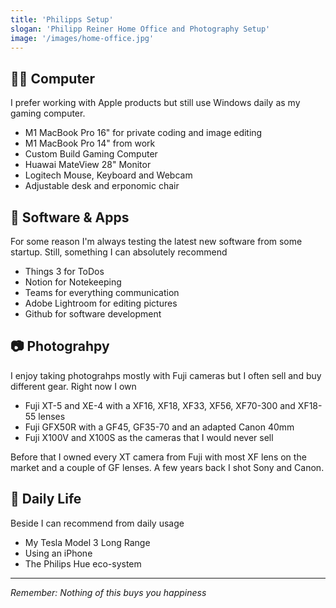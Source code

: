 ```yaml
---
title: 'Philipps Setup'
slogan: 'Philipp Reiner Home Office and Photography Setup'
image: '/images/home-office.jpg'
---
```


## 🧑‍💻 Computer
I prefer working with Apple products but still use Windows daily as my gaming computer.

- M1 MacBook Pro 16" for private coding and image editing
- M1 MacBook Pro 14" from work
- Custom Build Gaming Computer
- Huawai MateView 28" Monitor
- Logitech Mouse, Keyboard and Webcam
- Adjustable desk and erponomic chair

## 👀 Software & Apps
For some reason I'm always testing the latest new software from some startup. Still, something I can absolutely recommend

- Things 3 for ToDos
- Notion for Notekeeping
- Teams for everything communication
- Adobe Lightroom for editing pictures
- Github for software development

## 📷 Photograhpy
I enjoy taking photograhps mostly with Fuji cameras but I often sell and buy different gear. Right now I own

- Fuji XT-5 and XE-4 with a XF16, XF18, XF33, XF56, XF70-300 and XF18-55 lenses
- Fuji GFX50R with a GF45, GF35-70 and an adapted Canon 40mm
- Fuji X100V and X100S as the cameras that I would never sell

Before that I owned every XT camera from Fuji with most XF lens on the market and a couple of GF lenses. A few years back I shot Sony and Canon.

## 📱 Daily Life

Beside I can recommend from daily usage
- My Tesla Model 3 Long Range 
- Using an iPhone
- The Philips Hue eco-system  

---

_Remember: Nothing of this buys you happiness_